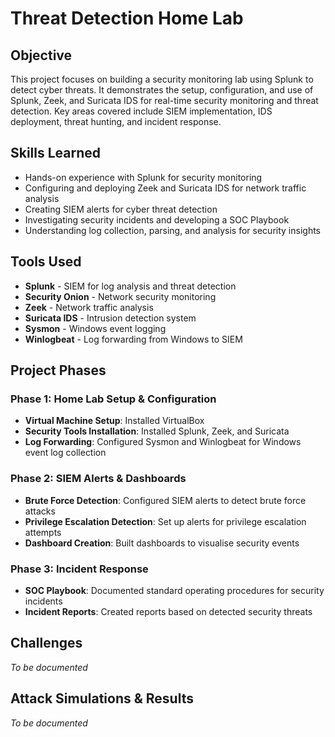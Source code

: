 # Threat Detection Home Lab

## Objective
This project focuses on building a security monitoring lab using Splunk to detect cyber threats. It demonstrates the setup, configuration, and use of Splunk, Zeek, and Suricata IDS for real-time security monitoring and threat detection. Key areas covered include SIEM implementation, IDS deployment, threat hunting, and incident response.

## Skills Learned
- Hands-on experience with Splunk for security monitoring
- Configuring and deploying Zeek and Suricata IDS for network traffic analysis
- Creating SIEM alerts for cyber threat detection
- Investigating security incidents and developing a SOC Playbook
- Understanding log collection, parsing, and analysis for security insights

## Tools Used
- **Splunk** - SIEM for log analysis and threat detection
- **Security Onion** - Network security monitoring
- **Zeek** - Network traffic analysis
- **Suricata IDS** - Intrusion detection system
- **Sysmon** - Windows event logging
- **Winlogbeat** - Log forwarding from Windows to SIEM

## Project Phases

### Phase 1: Home Lab Setup & Configuration
- **Virtual Machine Setup**: Installed VirtualBox
- **Security Tools Installation**: Installed Splunk, Zeek, and Suricata
- **Log Forwarding**: Configured Sysmon and Winlogbeat for Windows event log collection

### Phase 2: SIEM Alerts & Dashboards
- **Brute Force Detection**: Configured SIEM alerts to detect brute force attacks
- **Privilege Escalation Detection**: Set up alerts for privilege escalation attempts
- **Dashboard Creation**: Built dashboards to visualise security events

### Phase 3: Incident Response
- **SOC Playbook**: Documented standard operating procedures for security incidents
- **Incident Reports**: Created reports based on detected security threats

## Challenges
*To be documented*

## Attack Simulations & Results
*To be documented*

